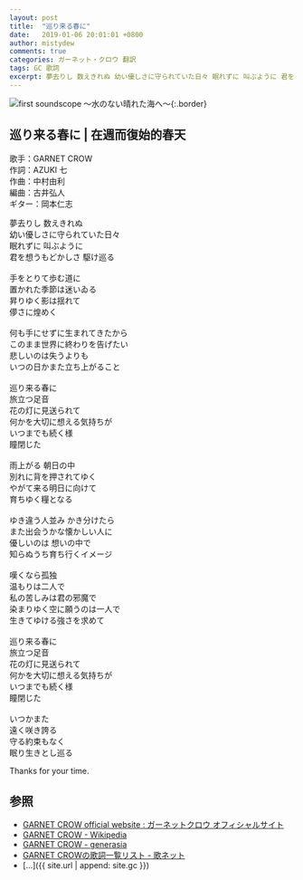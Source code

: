 ```yaml
---
layout: post
title:  "巡り来る春に"
date:   2019-01-06 20:01:01 +0800
author: mistydew
comments: true
categories: ガーネット・クロウ 翻訳
tags: GC 歌詞
excerpt: 夢去りし 数えきれぬ 幼い優しさに守られていた日々 眠れずに 叫ぶように 君を想うもどかしさ 駆け巡る
---
```

![first soundscope 〜水のない晴れた海へ〜](https://raw.githubusercontent.com/mistydew/gc2/master/cover/album/AL01_first%20soundscope%20〜水のない晴れた海へ〜.jpg){:.border}

## 巡り来る春に | 在週而復始的春天

歌手：GARNET CROW<br>
作詞：AZUKI 七<br>
作曲：中村由利<br>
編曲：古井弘人<br>
ギター：岡本仁志

夢去りし 数えきれぬ<br>
幼い優しさに守られていた日々<br>
眠れずに 叫ぶように<br>
君を想うもどかしさ 駆け巡る<br>
<br>
手をとりて歩む道に<br>
置かれた季節は迷いゐる<br>
昇りゆく影は揺れて<br>
儚さに煌めく<br>
<br>
何も手にせずに生まれてきたから<br>
このまま世界に終わりを告げたい<br>
悲しいのは失うよりも<br>
いつの日かまた立ち上がること<br>
<br>
巡り来る春に<br>
旅立つ足音<br>
花の灯に見送られて<br>
何かを大切に想える気持ちが<br>
いつまでも続く様<br>
瞳閉じた<br>
<br>
雨上がる 朝日の中<br>
別れに背を押されてゆく<br>
やがて来る明日に向けて<br>
育ちゆく糧となる<br>
<br>
ゆき違う人並み かき分けたら<br>
また出会うかな懐かしい人に<br>
優しいのは 想いの中で<br>
知らぬうち育ち行くイメージ<br>
<br>
嘆くなら孤独<br>
温もりは二人で<br>
私の苦しみは君の邪魔で<br>
染まりゆく空に願うのは一人で<br>
生きてゆける強さを求めて<br>
<br>
巡り来る春に<br>
旅立つ足音<br>
花の灯に見送られて<br>
何かを大切に想える気持ちが<br>
いつまでも続く様<br>
瞳閉じた<br>
<br>
いつかまた<br>
遠く咲き誇る<br>
守る約束もなく<br>
眠り生きとし巡る

Thanks for your time.

## 参照
* [GARNET CROW official website : ガーネットクロウ オフィシャルサイト](http://www.garnetcrow.com)
* [GARNET CROW - Wikipedia](https://ja.wikipedia.org/wiki/GARNET_CROW)
* [GARNET CROW - generasia](https://www.generasia.com/wiki/GARNET_CROW)
* [GARNET CROWの歌詞一覧リスト - 歌ネット](https://www.uta-net.com/artist/344)
* [...]({{ site.url | append: site.gc }})
